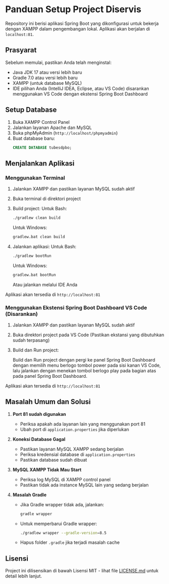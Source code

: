 # Panduan Setup Project Diservis

Repository ini berisi aplikasi Spring Boot yang dikonfigurasi untuk bekerja dengan XAMPP dalam pengembangan lokal. Aplikasi akan berjalan di `localhost:81`.

## Prasyarat

Sebelum memulai, pastikan Anda telah menginstal:
- Java JDK 17 atau versi lebih baru
- Gradle 7.0 atau versi lebih baru
- XAMPP (untuk database MySQL)
- IDE pilihan Anda (IntelliJ IDEA, Eclipse, atau VS Code) disarankan menggunakan VS Code dengan ekstensi Spring Boot Dashboard

## Setup Database

1. Buka XAMPP Control Panel
2. Jalankan layanan Apache dan MySQL
3. Buka phpMyAdmin (`http://localhost/phpmyadmin`)
4. Buat database baru:
   ```sql
   CREATE DATABASE tubesdpbo;
   ```

## Menjalankan Aplikasi

### Menggunakan Terminal

1. Jalankan XAMPP dan pastikan layanan MySQL sudah aktif
2. Buka terminal di direktori project
3. Build project:
   Untuk Bash:
   
   ```bash
   ./gradlew clean build
   ```
   Untuk Windows:
   ```cmd
   gradlew.bat clean build
   ```
4. Jalankan aplikasi:
   Untuk Bash:

   ```bash
   ./gradlew bootRun
   ```
   Untuk Windows:
   ```cmd
   gradlew.bat bootRun
   ```
   Atau jalankan melalui IDE Anda

Aplikasi akan tersedia di `http://localhost:81`

### Menggunakan Ekstensi Spring Boot Dashboard VS Code (Disarankan)

1. Jalankan XAMPP dan pastikan layanan MySQL sudah aktif
2. Buka direktori project pada VS Code (Pastikan ekstansi yang dibutuhkan sudah terpasang)
3. Build dan Run project:
   
   Build dan Run project dengan pergi ke panel Spring Boot Dashboard dengan memilih menu berlogo tombol power pada sisi kanan VS Code,
   lalu jalankan dengan menekan tombol berlogo play pada bagian atas pada panel Spring Boot Dashboard.
   
Aplikasi akan tersedia di `http://localhost:81`

## Masalah Umum dan Solusi

1. **Port 81 sudah digunakan**
   - Periksa apakah ada layanan lain yang menggunakan port 81
   - Ubah port di `application.properties` jika diperlukan

2. **Koneksi Database Gagal**
   - Pastikan layanan MySQL XAMPP sedang berjalan
   - Periksa kredensial database di `application.properties`
   - Pastikan database sudah dibuat

3. **MySQL XAMPP Tidak Mau Start**
   - Periksa log MySQL di XAMPP control panel
   - Pastikan tidak ada instance MySQL lain yang sedang berjalan

4. **Masalah Gradle**
   - Jika Gradle wrapper tidak ada, jalankan:
     ```bash
     gradle wrapper
     ```
   - Untuk memperbarui Gradle wrapper:
     ```bash
     ./gradlew wrapper --gradle-version=8.5
     ```
   - Hapus folder `.gradle` jika terjadi masalah cache

## Lisensi

Project ini dilisensikan di bawah Lisensi MIT - lihat file [LICENSE.md](LICENSE.md) untuk detail lebih lanjut.